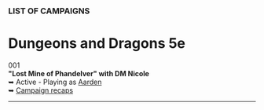 
### LIST OF CAMPAIGNS

# Dungeons and Dragons 5e

001<br />**"Lost Mine of Phandelver" with DM Nicole**
<br />&#x27A5; Active - Playing as [Aarden](/character)
<br />&#x27A5; [Campaign recaps](/campaign/2021-lmop-with-dm-nicole)

---
